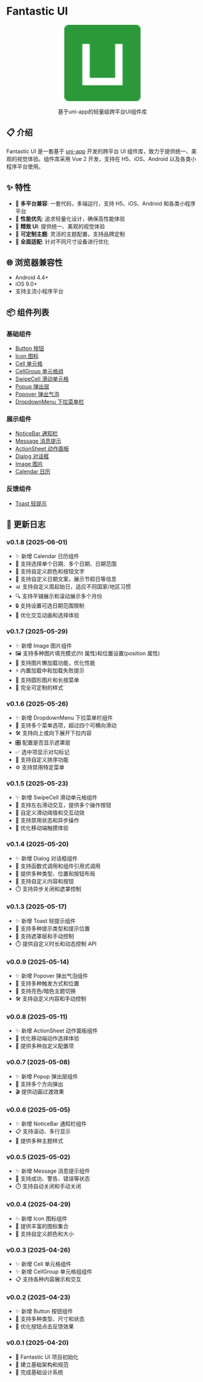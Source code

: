 # Fantastic UI

<p align="center">
  <img src="../src/static/logo.png" width="200" alt="Fantastic UI Logo">
</p>

<p align="center">基于uni-app的轻量级跨平台UI组件库</p>

## 📋 介绍

Fantastic UI 是一套基于 [uni-app](https://uniapp.dcloud.io/) 开发的跨平台 UI 组件库，致力于提供统一、美观的视觉体验。组件库采用 Vue 2 开发，支持在 H5、iOS、Android 以及各类小程序平台使用。

## ✨ 特性

-   🌈 **多平台兼容**: 一套代码，多端运行，支持 H5、iOS、Android 和各类小程序平台
-   🚀 **性能优先**: 追求轻量化设计，确保高性能体验
-   💎 **精致 UI**: 提供统一、美观的视觉体验
-   🧩 **可定制主题**: 灵活的主题配置，支持品牌定制
-   📱 **全面适配**: 针对不同尺寸设备进行优化

## 🌐 浏览器兼容性

-   Android 4.4+
-   iOS 9.0+
-   支持主流小程序平台

## 📦 组件列表

### 基础组件

-   [Button 按钮](./button.md)
-   [Icon 图标](./icon.md)
-   [Cell 单元格](./cell.md)
-   [CellGroup 单元格组](./cell-group.md)
-   [SwipeCell 滑动单元格](./swipe-cell.md)
-   [Popup 弹出层](./popup.md)
-   [Popover 弹出气泡](./popover.md)
-   [DropdownMenu 下拉菜单栏](./dropdown-menu.md)

### 展示组件

-   [NoticeBar 通知栏](./noticebar.md)
-   [Message 消息提示](./message.md)
-   [ActionSheet 动作面板](./action-sheet.md)
-   [Dialog 对话框](./dialog.md)
-   [Image 图片](./image.md)
-   [Calendar 日历](./calendar.md)

### 反馈组件

-   [Toast 轻提示](./toast.md)

## 📝 更新日志

### v0.1.8 (2025-06-01)

-   ✨ 新增 Calendar 日历组件
-   📅 支持选择单个日期、多个日期、日期范围
-   🎨 支持自定义颜色和按钮文字
-   📝 支持自定义日期文案，展示节假日等信息
-   📊 支持自定义周起始日，适应不同国家/地区习惯
-   🔍 支持平铺展示和滚动展示多个月份
-   🔒 支持设置可选日期范围限制
-   💫 优化交互动画和选择体验

### v0.1.7 (2025-05-29)

-   ✨ 新增 Image 图片组件
-   🖼️ 支持多种图片填充模式(fit 属性)和位置设置(position 属性)
-   🔄 支持图片懒加载功能，优化性能
-   ⚡ 内置加载中和加载失败提示
-   📱 支持圆形图片和长按菜单
-   🎨 完全可定制的样式

### v0.1.6 (2025-05-26)

-   ✨ 新增 DropdownMenu 下拉菜单栏组件
-   🚀 支持多个菜单选项，超过四个可横向滑动
-   🛠️ 支持向上或向下展开下拉内容
-   🎛️ 配置是否显示遮罩层
-   ✅ 选中项显示对勾标记
-   🔄 支持自定义排序功能
-   ⚙️ 支持禁用特定菜单

### v0.1.5 (2025-05-23)

-   ✨ 新增 SwipeCell 滑动单元格组件
-   🚀 支持左右滑动交互，提供多个操作按钮
-   🎨 自定义滑动阈值和交互动效
-   🔧 支持禁用状态和异步操作
-   📱 优化移动端触摸体验

### v0.1.4 (2025-05-20)

-   ✨ 新增 Dialog 对话框组件
-   🎯 支持函数式调用和组件引用式调用
-   🎨 提供多种类型、位置和按钮布局
-   🧩 支持自定义内容和按钮
-   ⏱️ 支持异步关闭和遮罩控制

### v0.1.3 (2025-05-17)

-   ✨ 新增 Toast 轻提示组件
-   🎯 支持多种提示类型和提示位置
-   🔄 支持遮罩层和手动控制
-   ⏱️ 提供自定义时长和动态控制 API

### v0.0.9 (2025-05-14)

-   ✨ 新增 Popover 弹出气泡组件
-   🔄 支持多种触发方式和位置
-   🎨 支持亮色/暗色主题切换
-   🛠️ 支持自定义内容和手动控制

### v0.0.8 (2025-05-11)

-   ✨ 新增 ActionSheet 动作面板组件
-   📱 优化移动端动作选择体验
-   🔧 提供多种自定义配置项

### v0.0.7 (2025-05-08)

-   ✨ 新增 Popup 弹出层组件
-   🧭 支持多个方向弹出
-   🎬 提供动画过渡效果

### v0.0.6 (2025-05-05)

-   ✨ 新增 NoticeBar 通知栏组件
-   📋 支持滚动、多行显示
-   🎨 提供多种主题样式

### v0.0.5 (2025-05-02)

-   ✨ 新增 Message 消息提示组件
-   🚦 支持成功、警告、错误等状态
-   ⏱️ 支持自动关闭和手动关闭

### v0.0.4 (2025-04-29)

-   ✨ 新增 Icon 图标组件
-   🎨 提供丰富的图标集合
-   🔧 支持自定义颜色和大小

### v0.0.3 (2025-04-26)

-   ✨ 新增 Cell 单元格组件
-   ✨ 新增 CellGroup 单元格组组件
-   📋 支持各种内容展示和交互

### v0.0.2 (2025-04-23)

-   ✨ 新增 Button 按钮组件
-   🔄 支持多种类型、尺寸和状态
-   📱 优化按钮点击反馈效果

### v0.0.1 (2025-04-20)

-   🎉 Fantastic UI 项目初始化
-   📐 建立基础架构和规范
-   🎨 完成基础设计系统
